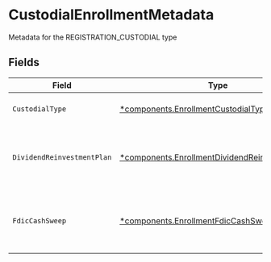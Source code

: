 # CustodialEnrollmentMetadata

Metadata for the REGISTRATION_CUSTODIAL type


## Fields

| Field                                                                                                           | Type                                                                                                            | Required                                                                                                        | Description                                                                                                     | Example                                                                                                         |
| --------------------------------------------------------------------------------------------------------------- | --------------------------------------------------------------------------------------------------------------- | --------------------------------------------------------------------------------------------------------------- | --------------------------------------------------------------------------------------------------------------- | --------------------------------------------------------------------------------------------------------------- |
| `CustodialType`                                                                                                 | [*components.EnrollmentCustodialType](../../models/components/enrollmentcustodialtype.md)                       | :heavy_minus_sign:                                                                                              | The type of custodial account                                                                                   | UGMA                                                                                                            |
| `DividendReinvestmentPlan`                                                                                      | [*components.EnrollmentDividendReinvestmentPlan](../../models/components/enrollmentdividendreinvestmentplan.md) | :heavy_minus_sign:                                                                                              | Option to auto-enroll in Dividend Reinvestment; defaults to true                                                | DIVIDEND_REINVESTMENT_ENROLL                                                                                    |
| `FdicCashSweep`                                                                                                 | [*components.EnrollmentFdicCashSweep](../../models/components/enrollmentfdiccashsweep.md)                       | :heavy_minus_sign:                                                                                              | Option to auto-enroll in FDIC cash sweep; defaults to true                                                      | FDIC_CASH_SWEEP_ENROLL                                                                                          |